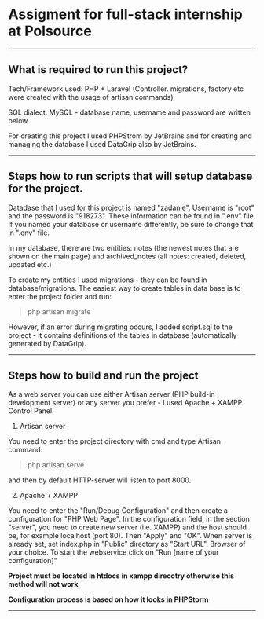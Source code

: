# Assigment for full-stack internship at Polsource
_________

## What is required to run this project?

Tech/Framework used: PHP + Laravel (Controller. migrations, factory etc were created with the usage of artisan commands)

SQL dialect: MySQL - database name, username and password are written below. 

For creating this project I used PHPStrom by JetBrains and for creating and managing the database I used DataGrip also by JetBrains. 

 __________
 
 ## Steps how to run scripts that will setup database for the project.
 
 Datadase that I used for this project is named "zadanie". Username is "root" and the password is "918273". These information can be found in ".env" file. If you named your database or username differently, be sure to change that in ".env" file. 
 
 In my database, there are two entities: notes (the newest notes that are shown on the main page) and archived_notes (all notes: created, deleted, updated etc.)
 
 To create my entities I used migrations - they can be found in database/migrations. The easiest way to create tables in data base is to enter the project folder and run:
 > php artisan migrate
 
 However, if an error during migrating occurs, I added script.sql to the project - it contains definitions of the tables in database (automatically generated by DataGrip). 
 
 _________
 
 ## Steps how to build and run the project
 
 As a web server you can use either Artisan server (PHP build-in development server) or any server you prefer - I used Apache + XAMPP Control Panel.

1. Artisan server

You need to enter the project directory with cmd and type Artisan command:
> php artisan serve

and then by default HTTP-server will listen to port 8000. 

2. Apache + XAMPP
 
You need to enter the "Run/Debug Configuration" and then create a configuration for "PHP Web Page". In the configuration field, in the section "server", you need to create new server (i.e. XAMPP) and the host should be, for example localhost (port 80). Then "Apply" and "OK". When server is already set, set index.php in "Public" directory as "Start URL". Browser of your choice.  To start the webservice click on "Run [name of your configuration]"

**Project must be located in htdocs in xampp direcotry otherwise this method will not work**

**Configuration process is based on how it looks in PHPStorm**

_______

## 
 
 
